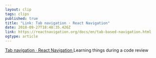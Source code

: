 ```yaml
---
layout: clip 
tags: clips 
published: true 
title: "Link: Tab navigation · React Navigation" 
date: 2018-09-27T18:48:35.426Z 
link: https://reactnavigation.org/docs/en/tab-based-navigation.html 
ogtype: article 
---
```

[ Tab navigation · React Navigation ]( https://reactnavigation.org/docs/en/tab-based-navigation.html ) 
Learning things during a code review